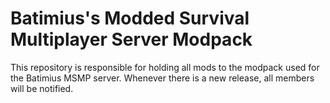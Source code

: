 # Batimius's Modded Survival Multiplayer Server Modpack
This repository is responsible for holding all mods to the modpack used for the Batimius MSMP server. Whenever there is a new release, all members will be notified.
